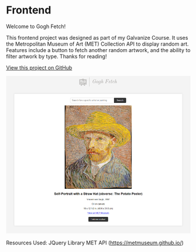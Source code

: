 # Frontend

Welcome to Gogh Fetch!

This frontend project was designed as part of my Galvanize Course. It uses the Metropolitan Museum of Art (MET) Collection API to display random art. Features include a button to fetch another random artwork, and the ability to filter artwork by type. Thanks for reading!

[View this project on GitHub](https://github.com/nateykliu/Frontend)

![ScreenShot](https://github.com/nateykliu/Gogh-Fetch/blob/master/images/preview.PNG?raw=true)


Resources Used:
JQuery Library
MET API (https://metmuseum.github.io/)
